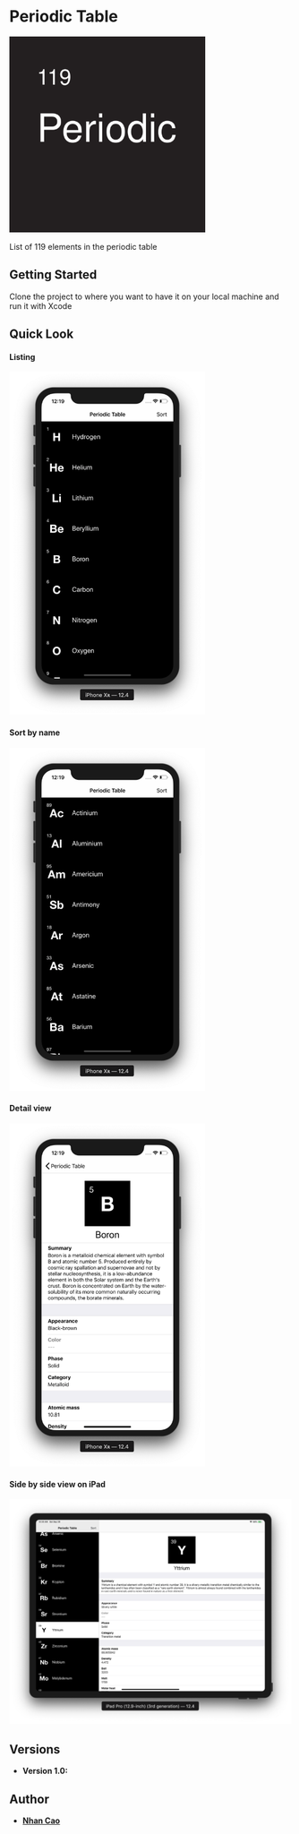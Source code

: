 # Periodic Table

<img src="./periodictable.svg" width="350">

List of 119 elements in the periodic table

## Getting Started

Clone the project to where you want to have it on your local machine and run it with Xcode

## Quick Look

#### Listing
<img src="./ss/normal.png" width="350">

#### Sort by name
<img src="./ss/sortedbyname.png" width="350"> 

#### Detail view
<img src="./ss/detail.png" width="350">

#### Side by side view on iPad
<img src="./ss/ipadSidebySide.png" width="1000">

## Versions

* **Version 1.0:** 

## Author

* [**Nhan Cao**](https://www.linkedin.com/in/nhan-cao/)
